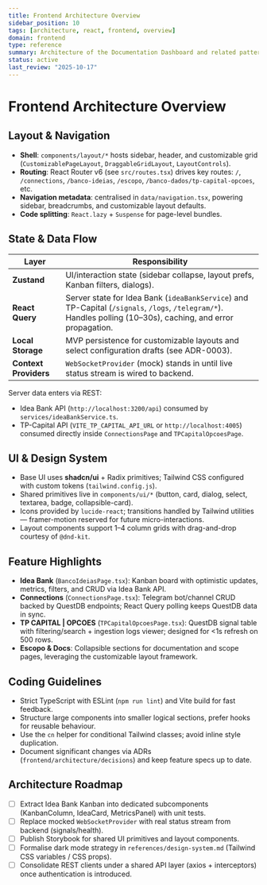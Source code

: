 ```yaml
---
title: Frontend Architecture Overview
sidebar_position: 10
tags: [architecture, react, frontend, overview]
domain: frontend
type: reference
summary: Architecture of the Documentation Dashboard and related patterns
status: active
last_review: "2025-10-17"
---
```


# Frontend Architecture Overview

## Layout & Navigation

- **Shell**: `components/layout/*` hosts sidebar, header, and customizable grid (`CustomizablePageLayout`, `DraggableGridLayout`, `LayoutControls`).
- **Routing**: React Router v6 (see `src/routes.tsx`) drives key routes: `/`, `/connections`, `/banco-ideias`, `/escopo`, `/banco-dados/tp-capital-opcoes`, etc.
- **Navigation metadata**: centralised in `data/navigation.tsx`, powering sidebar, breadcrumbs, and customizable layout defaults.
- **Code splitting**: `React.lazy` + `Suspense` for page-level bundles.

## State & Data Flow

| Layer | Responsibility |
|-------|----------------|
| **Zustand** | UI/interaction state (sidebar collapse, layout prefs, Kanban filters, dialogs). |
| **React Query** | Server state for Idea Bank (`ideaBankService`) and TP-Capital (`/signals`, `/logs`, `/telegram/*`). Handles polling (10–30s), caching, and error propagation. |
| **Local Storage** | MVP persistence for customizable layouts and select configuration drafts (see ADR-0003). |
| **Context Providers** | `WebSocketProvider` (mock) stands in until live status stream is wired to backend. |

Server data enters via REST:
- Idea Bank API (`http://localhost:3200/api`) consumed by `services/ideaBankService.ts`.
- TP-Capital API (`VITE_TP_CAPITAL_API_URL` or `http://localhost:4005`) consumed directly inside `ConnectionsPage` and `TPCapitalOpcoesPage`.

## UI & Design System

- Base UI uses **shadcn/ui** + Radix primitives; Tailwind CSS configured with custom tokens (`tailwind.config.js`).
- Shared primitives live in `components/ui/*` (button, card, dialog, select, textarea, badge, collapsible-card).
- Icons provided by `lucide-react`; transitions handled by Tailwind utilities — framer-motion reserved for future micro-interactions.
- Layout components support 1–4 column grids with drag-and-drop courtesy of `@dnd-kit`.

## Feature Highlights

- **Idea Bank** (`BancoIdeiasPage.tsx`): Kanban board with optimistic updates, metrics, filters, and CRUD via Idea Bank API.
- **Connections** (`ConnectionsPage.tsx`): Telegram bot/channel CRUD backed by QuestDB endpoints; React Query polling keeps QuestDB data in sync.
- **TP CAPITAL | OPCOES** (`TPCapitalOpcoesPage.tsx`): QuestDB signal table with filtering/search + ingestion logs viewer; designed for &lt;1s refresh on 500 rows.
- **Escopo & Docs**: Collapsible sections for documentation and scope pages, leveraging the customizable layout framework.

## Coding Guidelines

- Strict TypeScript with ESLint (`npm run lint`) and Vite build for fast feedback.
- Structure large components into smaller logical sections, prefer hooks for reusable behaviour.
- Use the `cn` helper for conditional Tailwind classes; avoid inline style duplication.
- Document significant changes via ADRs (`frontend/architecture/decisions`) and keep feature specs up to date.

## Architecture Roadmap

- [ ] Extract Idea Bank Kanban into dedicated subcomponents (KanbanColumn, IdeaCard, MetricsPanel) with unit tests.
- [ ] Replace mocked `WebSocketProvider` with real status stream from backend (signals/health).
- [ ] Publish Storybook for shared UI primitives and layout components.
- [ ] Formalise dark mode strategy in `references/design-system.md` (Tailwind CSS variables / CSS props).
- [ ] Consolidate REST clients under a shared API layer (axios + interceptors) once authentication is introduced.

